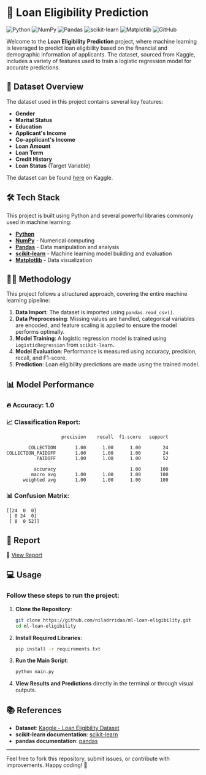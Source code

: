 # 🚀 Loan Eligibility Prediction

![Python](https://img.shields.io/badge/-Python-3776AB?style=flat-square&logo=python&logoColor=white)
![NumPy](https://img.shields.io/badge/-NumPy-013243?style=flat-square&logo=numpy&logoColor=white)
![Pandas](https://img.shields.io/badge/-Pandas-150458?style=flat-square&logo=pandas&logoColor=white)
![scikit-learn](https://img.shields.io/badge/-scikit--learn-F7931E?style=flat-square&logo=scikit-learn&logoColor=white)
![Matplotlib](https://img.shields.io/badge/-Matplotlib-3776AB?style=flat-square&logo=python&logoColor=white)
![GitHub](https://img.shields.io/badge/-GitHub-181717?style=flat-square&logo=github&logoColor=white)

Welcome to the **Loan Eligibility Prediction** project, where machine learning is leveraged to predict loan eligibility based on the financial and demographic information of applicants. The dataset, sourced from Kaggle, includes a variety of features used to train a logistic regression model for accurate predictions.

## 💾 Dataset Overview

The dataset used in this project contains several key features:

- **Gender**
- **Marital Status**
- **Education**
- **Applicant's Income**
- **Co-applicant's Income**
- **Loan Amount**
- **Loan Term**
- **Credit History**
- **Loan Status** (Target Variable)

The dataset can be found [here](https://www.kaggle.com/datasets/zhijinzhai/loandata) on Kaggle.

## 🛠️ Tech Stack

This project is built using Python and several powerful libraries commonly used in machine learning:

- **[Python](https://www.python.org/)**
- **[NumPy](https://numpy.org/)** - Numerical computing
- **[Pandas](https://pandas.pydata.org/)** - Data manipulation and analysis
- **[scikit-learn](https://scikit-learn.org/)** - Machine learning model building and evaluation
- **[Matplotlib](https://matplotlib.org/)** - Data visualization

## 🧑‍💻 Methodology

This project follows a structured approach, covering the entire machine learning pipeline:

1. **Data Import**: The dataset is imported using `pandas.read_csv()`.
2. **Data Preprocessing**: Missing values are handled, categorical variables are encoded, and feature scaling is applied to ensure the model performs optimally.
3. **Model Training**: A logistic regression model is trained using `LogisticRegression` from `scikit-learn`.
4. **Model Evaluation**: Performance is measured using accuracy, precision, recall, and F1-score.
5. **Prediction**: Loan eligibility predictions are made using the trained model.

## 📊 Model Performance

### 🔥 **Accuracy**: 1.0

### 📈 **Classification Report**:

```
                    precision    recall  f1-score   support

        COLLECTION       1.00      1.00      1.00        24
COLLECTION_PAIDOFF       1.00      1.00      1.00        24
           PAIDOFF       1.00      1.00      1.00        52

          accuracy                           1.00       100
         macro avg       1.00      1.00      1.00       100
      weighted avg       1.00      1.00      1.00       100
```

### 📊 **Confusion Matrix**:

```
[[24  0  0]
 [ 0 24  0]
 [ 0  0 52]]
```

## 📄 Report

🔗 [View Report](/doc/report.pdf)

## 💻 Usage

### Follow these steps to run the project:

1. **Clone the Repository**:
   ```bash
   git clone https://github.com/niladrridas/ml-loan-eligibility.git
   cd ml-loan-eligibility
   ```

2. **Install Required Libraries**:
   ```bash
   pip install -r requirements.txt
   ```

3. **Run the Main Script**:
   ```bash
   python main.py
   ```

4. **View Results and Predictions** directly in the terminal or through visual outputs.

## 📚 References

- **Dataset**: [Kaggle - Loan Eligibility Dataset](https://www.kaggle.com/datasets/zhijinzhai/loandata)
- **scikit-learn documentation**: [scikit-learn](https://scikit-learn.org/stable/)
- **pandas documentation**: [pandas](https://pandas.pydata.org/docs/)

---

Feel free to fork this repository, submit issues, or contribute with improvements. Happy coding! 🎉